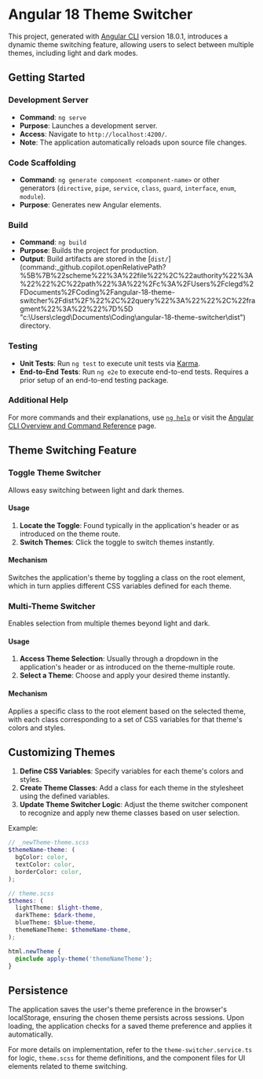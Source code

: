 # Angular 18 Theme Switcher

This project, generated with [Angular CLI](https://github.com/angular/angular-cli) version 18.0.1, introduces a dynamic theme switching feature, allowing users to select between multiple themes, including light and dark modes.

## Getting Started

### Development Server

- **Command**: `ng serve`
- **Purpose**: Launches a development server.
- **Access**: Navigate to `http://localhost:4200/`.
- **Note**: The application automatically reloads upon source file changes.

### Code Scaffolding

- **Command**: `ng generate component <component-name>` or other generators (`directive`, `pipe`, `service`, `class`, `guard`, `interface`, `enum`, `module`).
- **Purpose**: Generates new Angular elements.

### Build

- **Command**: `ng build`
- **Purpose**: Builds the project for production.
- **Output**: Build artifacts are stored in the [`dist/`](command:\_github.copilot.openRelativePath?%5B%7B%22scheme%22%3A%22file%22%2C%22authority%22%3A%22%22%2C%22path%22%3A%22%2Fc%3A%2FUsers%2Fclegd%2FDocuments%2FCoding%2Fangular-18-theme-switcher%2Fdist%2F%22%2C%22query%22%3A%22%22%2C%22fragment%22%3A%22%22%7D%5D "c:\Users\clegd\Documents\Coding\angular-18-theme-switcher\dist\") directory.

### Testing

- **Unit Tests**: Run `ng test` to execute unit tests via [Karma](https://karma-runner.github.io).
- **End-to-End Tests**: Run `ng e2e` to execute end-to-end tests. Requires a prior setup of an end-to-end testing package.

### Additional Help

For more commands and their explanations, use [`ng help`](command:_github.copilot.openSymbolFromReferences?%5B%7B%22%24mid%22%3A1%2C%22path%22%3A%22%2Fc%3A%2FUsers%2Fclegd%2FDocuments%2FCoding%2Fangular-18-theme-switcher%2FREADME.md%22%2C%22scheme%22%3A%22file%22%7D%2C%7B%22line%22%3A24%2C%22character%22%3A0%7D%5D 'README.md') or visit the [Angular CLI Overview and Command Reference](https://angular.dev/tools/cli) page.

## Theme Switching Feature

### Toggle Theme Switcher

Allows easy switching between light and dark themes.

#### Usage

1. **Locate the Toggle**: Found typically in the application's header or as introduced on the theme route.
2. **Switch Themes**: Click the toggle to switch themes instantly.

#### Mechanism

Switches the application's theme by toggling a class on the root element, which in turn applies different CSS variables defined for each theme.

### Multi-Theme Switcher

Enables selection from multiple themes beyond light and dark.

#### Usage

1. **Access Theme Selection**: Usually through a dropdown in the application's header or as introduced on the theme-multiple route.
2. **Select a Theme**: Choose and apply your desired theme instantly.

#### Mechanism

Applies a specific class to the root element based on the selected theme, with each class corresponding to a set of CSS variables for that theme's colors and styles.

## Customizing Themes

1. **Define CSS Variables**: Specify variables for each theme's colors and styles.
2. **Create Theme Classes**: Add a class for each theme in the stylesheet using the defined variables.
3. **Update Theme Switcher Logic**: Adjust the theme switcher component to recognize and apply new theme classes based on user selection.

Example:

```scss
// _newTheme-theme.scss
$themeName-theme: (
  bgColor: color,
  textColor: color,
  borderColor: color,
);

// theme.scss
$themes: (
  lightTheme: $light-theme,
  darkTheme: $dark-theme,
  blueTheme: $blue-theme,
  themeNameTheme: $themeName-theme,
);

html.newTheme {
  @include apply-theme('themeNameTheme');
}
```

## Persistence

The application saves the user's theme preference in the browser's localStorage, ensuring the chosen theme persists across sessions. Upon loading, the application checks for a saved theme preference and applies it automatically.

For more details on implementation, refer to the `theme-switcher.service.ts` for logic, `theme.scss` for theme definitions, and the component files for UI elements related to theme switching.
